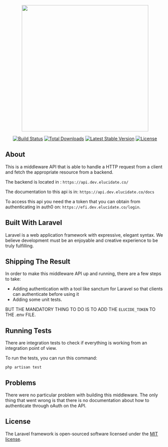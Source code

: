 <p align="center"><a href="https://laravel.com" target="_blank"><img src="https://raw.githubusercontent.com/laravel/art/master/logo-lockup/5%20SVG/2%20CMYK/1%20Full%20Color/laravel-logolockup-cmyk-red.svg" width="400"></a></p>

<p align="center">
<a href="https://travis-ci.org/laravel/framework"><img src="https://travis-ci.org/laravel/framework.svg" alt="Build Status"></a>
<a href="https://packagist.org/packages/laravel/framework"><img src="https://img.shields.io/packagist/dt/laravel/framework" alt="Total Downloads"></a>
<a href="https://packagist.org/packages/laravel/framework"><img src="https://img.shields.io/packagist/v/laravel/framework" alt="Latest Stable Version"></a>
<a href="https://packagist.org/packages/laravel/framework"><img src="https://img.shields.io/packagist/l/laravel/framework" alt="License"></a>
</p>


## About 
This is a middleware API that is able to handle a HTTP request from a client and fetch the appropriate resource from a backend.

The backend is located in : `https://api.dev.elucidate.co/`

The documentation to this api is in: `https://api.dev.elucidate.co/docs`

To access this api you need the a token that you can obtain from authenticating in auth0 on: `https://efi.dev.elucidate.co/login`.


## Built With Laravel

Laravel is a web application framework with expressive, elegant syntax. We believe development must be an enjoyable and creative experience to be truly fulfilling. 


## Shipping The Result

In order to make this middleware API up and running, there are a few steps to take:

- Adding authentication with a tool like sanctum for Laravel so that clients can authenticate before using it
- Adding some unit tests.

BUT THE MANDATORY THING TO DO IS TO ADD THE `ELUCIDE_TOKEN` TO THE .env FILE.


## Running Tests
There are integration tests to check if everything is working from an integration point of view.

To run the tests, you can run this command:

```
php artisan test
```

## Problems

There were no particular problem with building this middleware. The only thing that went wrong is that there is no documentation
about how to authenticate through oAuth on the API.


## License

The Laravel framework is open-sourced software licensed under the [MIT license](https://opensource.org/licenses/MIT).
